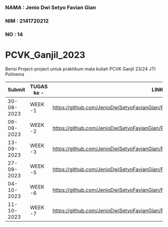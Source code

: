 ### NAMA  : Jenio Dwi Setyo Favian Gian
### NIM   : 2141720212
### NO    : 14
# PCVK_Ganjil_2023
Berisi Project-project untuk praktikum mata kuliah PCVK Ganjil 23/24 JTI Polinema

|    Submit    | TUGAS ke - | LINK |
| ---------- | ------- | ------- |
| 30-08-2023 | WEEK -1 | https://github.com/JenioDwiSetyoFavianGian/PCVK_Ganjil_2023/blob/main/Week1.ipynb |
| 06-09-2023 | WEEK -2 | https://github.com/JenioDwiSetyoFavianGian/PCVK_Ganjil_2023/blob/main/Week2.ipynb |
| 13-09-2023 | WEEK -3 | https://github.com/JenioDwiSetyoFavianGian/PCVK_Ganjil_2023/blob/main/week3.ipynb |
| 27-09-2023 | WEEK -5 | https://github.com/JenioDwiSetyoFavianGian/PCVK_Ganjil_2023/blob/main/Week5.ipynb |
| 04-10-2023 | WEEK -6 | https://github.com/JenioDwiSetyoFavianGian/PCVK_Ganjil_2023/blob/main/Week6.ipynb |
| 11-10-2023 | WEEK -7 | https://github.com/JenioDwiSetyoFavianGian/PCVK_Ganjil_2023/blob/main/Week7.ipynb |

